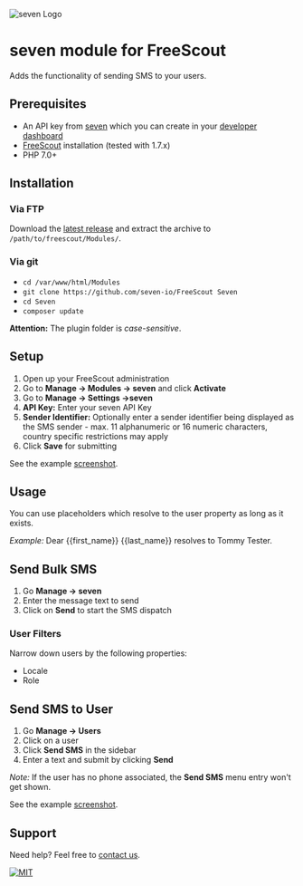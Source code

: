 ![](https://www.seven.io/wp-content/uploads/Logo.svg "seven Logo")

# seven module for FreeScout

Adds the functionality of sending SMS to your users.

## Prerequisites

- An API key from [seven](https://www.seven.io) which you can create in
  your [developer dashboard](https://app.seven.io/developer)
- [FreeScout](https://freescout.net/) installation (tested with 1.7.x)
- PHP 7.0+

## Installation

### Via FTP

Download
the [latest release](https://github.com/seven-io/FreeScout/releases/latest/download/seven-freescout-latest.zip)
and extract the archive to `/path/to/freescout/Modules/`.

### Via git

- `cd /var/www/html/Modules`
- `git clone https://github.com/seven-io/FreeScout Seven`
- `cd Seven`
- `composer update`

**Attention:** The plugin folder is *case-sensitive*.

## Setup

1. Open up your FreeScout administration
2. Go to **Manage -> Modules -> seven** and click **Activate**
3. Go to **Manage -> Settings ->seven**
4. **API Key:** Enter your seven API Key
5. **Sender Identifier:** Optionally enter a sender identifier being displayed as the SMS
   sender - max. 11 alphanumeric or 16 numeric characters, country specific restrictions
   may apply
6. Click **Save** for submitting

See the example [screenshot](_screenshots/settings.png).

## Usage

You can use placeholders which resolve to the user property as long as it exists.

*Example:* Dear {{first_name}} {{last_name}} resolves to Tommy Tester.

## Send Bulk SMS

1. Go **Manage -> seven**
2. Enter the message text to send
3. Click on **Send** to start the SMS dispatch

### User Filters
Narrow down users by the following properties:
- Locale
- Role

## Send SMS to User

1. Go **Manage -> Users**
2. Click on a user
3. Click **Send SMS** in the sidebar
4. Enter a text and submit by clicking **Send**

*Note:* If the user has no phone associated, the **Send SMS** menu entry won't get shown.

See the example [screenshot](_screenshots/sms_bulk.png).

## Support

Need help? Feel free to [contact us](https://www.seven.io/en/company/contact/).

[![MIT](https://img.shields.io/badge/License-MIT-teal.svg)](LICENSE)
